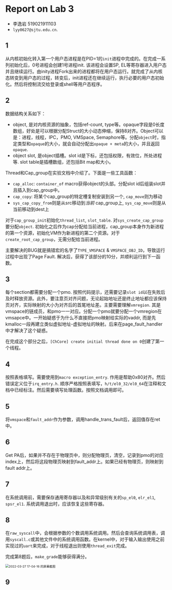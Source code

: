 # Report on Lab 3

- 李逸岩 519021911103
- `lyy0627@sjtu.edu.cn`.

## 1

从内核初始化转入第一个用户态进程是在PID=1的`init`进程中完成的。在完成一系列初始化后，0号进程会创建1号进程init. 该进程会设置SP, EL等寄存器进入用户态并且继续运行。由inity进程Fork出来的进程都将在用户态运行。就完成了从内核态转变到用户态的过程，转变后，init进程还在继续运行，执行必要的用户态初始化。然后将控制流交给登录或shell等用户态程序。

## 2

数据结构关系如下：

- object, 是对内核资源的抽象，包括ref-count, type等。opaque字段是0长度数组，好处是可以根据分配Struct的大小动态伸缩，保持8对齐。Object可以是：进程，线程，IPC，PMO, VMSpace, Semaphore等。分配`object`时，指定类型和`opaque`的大小，就会自动分配出`opaque + meta`的大小，并且返回`opaque`.
- object slot, 是object插槽。slot id是下标，还包括权限，有效位，所处进程等. slot table是插槽数组，还包括Bit map和大小。

Thread和Cap_group在实验文档中介绍了。下面是一些工具函数：

- `cap_alloc`: `container_of` macro获得object的头部。分配slot id后组装slot并且插入到cap_group中。
- `cap_copy`: 将某个cap_group的特定槽复制安装到另一个, `cap_move`则为移动
- `sys_cap_copy_from`则是从src移动到*当前* cap_group上, `sys_cap_move`则是从当前移动到dest上

对于`cap_group_init`初始化`thread_list`, `slot_table`. 对`sys_create_cap_group`要分配`object`. 初始化之后作为cap分配给当前进程，cap_group本身作为新进程的第一个资源，初始化VM作为新进程的第二个资源。对于`create_root_cap_group`，无需分配给当前进程。

主要解决的BUG就是搞错宏的名字了`TYPE_VMSPACE` & `VMSPACE_OBJ_ID`，导致运行过程中出现了Page Fault. 解决后，获得了该部分的10分，并顺利运行到下一函数。

## 3

每个section都需要分配一个pmo. 按照代码提示，还需要记录`slot id`以在失败后及时释放资源。此外，要注意页对齐问题，无论起始地址还是终止地址都应该保持页对齐，实际映射的大小为对齐后的首尾地址差。主要需要理解`vmregion`. 其是vmspace的链成员，和pmo一一对应。分配一个pmo就要分配一个vmregion在vmsapce中。一开始疑惑于为什么不直接把pmo映射给实际的vaddr, 而是先kmalloc一段再建立类似虚拟地址-虚拟地址的映射。后来在page_fault_handler中才解决了这个疑惑。

在完成这个部分之后，`[ChCore] create initial thread done on 0`创建了第一个线程。

## 4

按照表格填写。需要使用到`macro exception_entry`. 作用是帮助0x80对齐。然后错误定义位于`irq_entry.h`. 顺序严格按照表填写，`h/t/el0_32/el0_64`在注释和文档中已经标注。然后需要填写处理函数。按照文档调用即可。

## 5

将`vmspace`和`fault_addr`作为参数，调用handle_trans_fault后，返回值存在ret中。

## 6

Get PA后，如果并不存在于物理页中，则分配物理页，清空，记录到pmo的对应index上，然后将这段物理页映射到fault_addr上。如果已经有物理页，则映射到fault addr上。

## 7

在系统调用前，需要保存通用寄存器以及和异常级别有关的`sp_el0`, `elr_el1`, `spsr_el1`. 系统调用退出时，应该恢复这些寄存器。

## 8

在`raw_syscall`中，会根据参数的个数调用系统调用。然后会查询系统调用表，调用`syscall.c`或其他文件中的系统调用函数。在kernel中，对于输入输出使用之前实现过的`uart`来完成，对于线程退出则使用`thread_exit`完成。

完成第8题后，`make_grade`能够获得满分。

<img src="/home/lee/图片/2022-03-27 17-04-16 的屏幕截图.png" alt="2022-03-27 17-04-16 的屏幕截图" style="zoom:67%;" />



## 9



